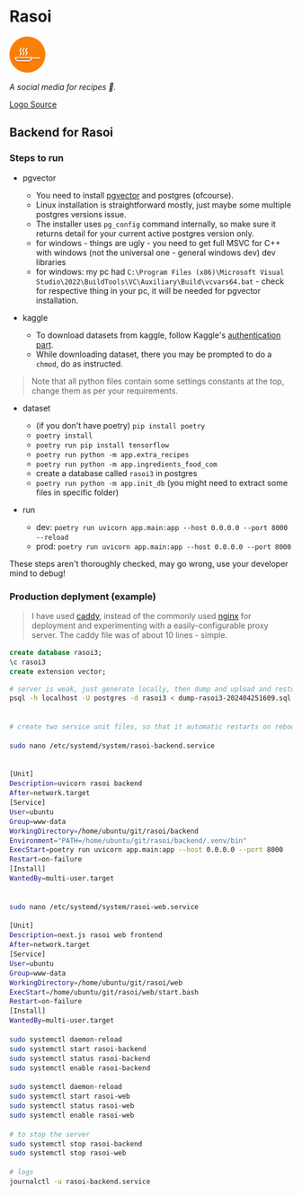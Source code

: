 # Rasoi

<img src='../web/public/icon-512.png' width="64">

_A social media for recipes 🍳._

[Logo Source](https://www.flaticon.com/free-icon/frying-pan_1222796?term=frying+pan&related_id=1222796)

## Backend for Rasoi

### Steps to run

- pgvector
    - You need to install [pgvector](https://github.com/pgvector/pgvector) and postgres (ofcourse).
    - Linux installation is straightforward mostly, just maybe some multiple postgres versions issue.
    - The installer uses `pg_config` command internally, so make sure it returns detail for your current active postgres version only.
    - for windows - things are ugly - you need to get full MSVC for C++ with windows (not the universal one - general windows dev) dev libraries
    - for windows: my pc had `C:\Program Files (x86)\Microsoft Visual Studio\2022\BuildTools\VC\Auxiliary\Build\vcvars64.bat` - check for respective thing in your pc, it will be needed for pgvector installation.

- kaggle
    - To download datasets from kaggle, follow Kaggle's [authentication part](https://www.kaggle.com/docs/api#authentication).
    - While downloading dataset, there you may be prompted to do a `chmod`, do as instructed.

> Note that all python files contain some settings constants at the top, change them as per your requirements.

- dataset
    - (if you don't have poetry) `pip install poetry`
    - `poetry install`
    - `poetry run pip install tensorflow`
    - `poetry run python -m app.extra_recipes`
    - `poetry run python -m app.ingredients_food_com`
    - create a database called `rasoi3` in postgres
    - `poetry run python -m app.init_db` (you might need to extract some files in specific folder)


- run
    - dev: `poetry run uvicorn app.main:app --host 0.0.0.0 --port 8000 --reload`
    - prod: `poetry run uvicorn app.main:app --host 0.0.0.0 --port 8000`

These steps aren't thoroughly checked, may go wrong, use your developer mind to debug!


### Production deplyment (example)

> I have used [caddy](https://caddyserver.com/), instead of the commonly used [nginx](https://nginx.org/) for deployment and experimenting with a easily-configurable proxy server. The caddy file was of about 10 lines - simple.

```sql
create database rasoi3;
\c rasoi3
create extension vector;
```

```bash
# server is weak, just generate locally, then dump and upload and restore on server (use dbeaver or pg_dump for creating backup file)
psql -h localhost -U postgres -d rasoi3 < dump-rasoi3-202404251609.sql


# create two service unit files, so that it automatic restarts on reboot - good practice for deployment.

sudo nano /etc/systemd/system/rasoi-backend.service


[Unit]
Description=uvicorn rasoi backend
After=network.target
[Service]
User=ubuntu
Group=www-data
WorkingDirectory=/home/ubuntu/git/rasoi/backend
Environment="PATH=/home/ubuntu/git/rasoi/backend/.venv/bin"
ExecStart=poetry run uvicorn app.main:app --host 0.0.0.0 --port 8000
Restart=on-failure
[Install]
WantedBy=multi-user.target


sudo nano /etc/systemd/system/rasoi-web.service

[Unit]
Description=next.js rasoi web frontend
After=network.target
[Service]
User=ubuntu
Group=www-data
WorkingDirectory=/home/ubuntu/git/rasoi/web
ExecStart=/home/ubuntu/git/rasoi/web/start.bash
Restart=on-failure
[Install]
WantedBy=multi-user.target

sudo systemctl daemon-reload
sudo systemctl start rasoi-backend
sudo systemctl status rasoi-backend
sudo systemctl enable rasoi-backend

sudo systemctl daemon-reload
sudo systemctl start rasoi-web
sudo systemctl status rasoi-web
sudo systemctl enable rasoi-web

# to stop the server
sudo systemctl stop rasoi-backend
sudo systemctl stop rasoi-web

# logs
journalctl -u rasoi-backend.service
```